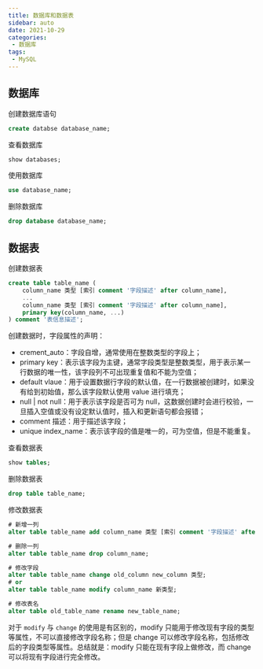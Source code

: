 ```yaml
---
title: 数据库和数据表
sidebar: auto
date: 2021-10-29
categories:
 - 数据库
tags:
 - MySQL
---
```


## 数据库

创建数据库语句

``` sql
create databse database_name;
```

查看数据库

``` sql
show databases;
```

使用数据库

```sql
use database_name;
```

删除数据库

```sql
drop database database_name;
```



## 数据表

创建数据表

``` sql
create table table_name (
	column_name 类型 [索引 comment '字段描述' after column_name],
    ...
    column_name 类型 [索引 comment '字段描述' after column_name],
	primary key(column_name, ...)
) comment '表信息描述';
```

创建数据时，字段属性的声明：

- crement_auto：字段自增，通常使用在整数类型的字段上；
- primary key：表示该字段为主键，通常字段类型是整数类型，用于表示某一行数据的唯一性，该字段列不可出现重复值和不能为空值；
- default  vlaue：用于设置数据行字段的默认值，在一行数据被创建时，如果没有给到初始值，那么该字段默认使用 value 进行填充；
- null | not null：用于表示该字段是否可为 null，这数据创建时会进行校验，一旦插入空值或没有设定默认值时，插入和更新语句都会报错；
- comment 描述：用于描述该字段；
- unique  index_name：表示该字段的值是唯一的，可为空值，但是不能重复。 



查看数据表

``` sql
show tables;
```

删除数据表

``` sql
drop table table_name;
```

修改数据表

``` sql
# 新增一列
alter table table_name add column_name 类型 [索引 comment '字段描述' after column_name];

# 删除一列
alter table table_name drop column_name;

# 修改字段
alter table table_name change old_column new_column 类型;
# or
alter table table_name modify column_name 新类型;

# 修改表名
alter table old_table_name rename new_table_name;
```

对于 `modify` 与 `change` 的使用是有区别的，modify 只能用于修改现有字段的类型等属性，不可以直接修改字段名称；但是 change 可以修改字段名称，包括修改后的字段类型等属性。总结就是：modify 只能在现有字段上做修改，而 change 可以将现有字段进行完全修改。

